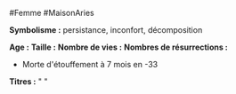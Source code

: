 #Femme #MaisonAries 

**Symbolisme :** persistance, inconfort, décomposition

**Age :**
**Taille :**
**Nombre de vies :**
**Nombres de résurrections :**
- Morte d'étouffement à 7 mois en -33

**Titres :** 
"
"

